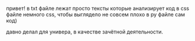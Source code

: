 привет!
в txt файле лежат просто тексты которые анализирует код 
в css файле немного css, чтобы выглядело не совсем плохо
в py файле сам код)

давно делал для универа, в качестве зачётной деятельности.
